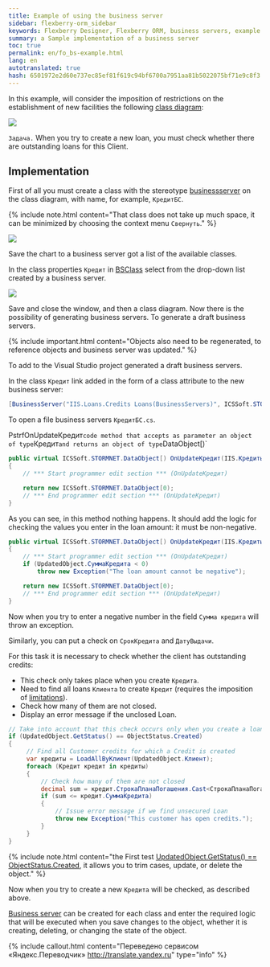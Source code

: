 ```yaml
---
title: Example of using the business server
sidebar: flexberry-orm_sidebar
keywords: Flexberry Designer, Flexberry ORM, business servers, example
summary: a Sample implementation of a business server
toc: true
permalink: en/fo_bs-example.html
lang: en
autotranslated: true
hash: 6501972e2d60e737ec85ef81f619c94bf6700a7951aa81b5022075bf71e9c8f3
---
```


In this example, will consider the imposition of restrictions on the establishment of new facilities the following [class diagram](fd_class-diagram.html):

![](/images/pages/products/flexberry-orm/business-servers/filter-ex-diagram.png)

`Задача.` When you try to create a new loan, you must check whether there are outstanding loans for this Client.

## Implementation

First of all you must create a class with the stereotype [businessserver](fd_business-servers.html) on the class diagram, with name, for example, `КредитБС`.

{% include note.html content="That class does not take up much space, it can be minimized by choosing the context menu `Свернуть`." %}

![](/images/pages/products/flexberry-orm/business-servers/bs-example.PNG)

Save the chart to a business server got a list of the available classes.

In the class properties `Кредит` in [BSClass](fd_data-classes.html) select from the drop-down list created by a business server.

![](/images/pages/products/flexberry-orm/business-servers/bs-example1.PNG)

Save and close the window, and then a class diagram. Now there is the possibility of generating business servers. To generate a draft business servers.

{% include important.html content="Objects also need to be regenerated, to reference objects and business server was updated." %}

To add to the Visual Studio project generated a draft business servers.

In the class `Кредит` link added in the form of a class attribute to the new business server:

``` csharp
[BusinessServer("IIS.Loans.Credits Loans(BusinessServers)", ICSSoft.STORMNET.Business.DataServiceObjectEvents.OnAllEvents))
```

To open a file business servers `КредитБС.cs`.

PstrfOnUpdateКредит` code method that accepts as parameter an object of type `Кредит` and returns an object of type `DataObject[)`

``` csharp
public virtual ICSSoft.STORMNET.DataObject[) OnUpdateКредит(IIS.Кредиты.Кредит UpdatedObject)
{
	// *** Start programmer edit section *** (OnUpdateКредит) 

	return new ICSSoft.STORMNET.DataObject[0);
	// *** End programmer edit section *** (OnUpdateКредит) 
}
```

As you can see, in this method nothing happens. It should add the logic for checking the values you enter in the loan amount: it must be non-negative.

``` csharp
public virtual ICSSoft.STORMNET.DataObject[) OnUpdateКредит(IIS.Кредиты.Кредит UpdatedObject)
{
	// *** Start programmer edit section *** (OnUpdateКредит) 
	if (UpdatedObject.СуммаКредита < 0)
		throw new Exception("The loan amount cannot be negative");

	return new ICSSoft.STORMNET.DataObject[0);
	// *** End programmer edit section *** (OnUpdateКредит) 
}
```

Now when you try to enter a negative number in the field `Сумма кредита` will throw an exception.

Similarly, you can put a check on `СрокКредита` and `ДатуВыдачи`.

For this task it is necessary to check whether the client has outstanding credits:

* This check only takes place when you create `Кредита`.
* Need to find all loans `Клиента` to create `Кредит` (requires the imposition of [limitations](fo_limitation.html)).
* Check how many of them are not closed.
* Display an error message if the unclosed Loan.

``` csharp
// Take into account that this check occurs only when you create a loan 
if (UpdatedObject.GetStatus() == ObjectStatus.Created)
{
     // Find all Customer credits for which a Credit is created 
     var кредиты = LoadAllByКлиент(UpdatedObject.Клиент);
     foreach (Кредит кредит in кредиты)
     {
         // Check how many of them are not closed 
         decimal sum = кредит.СтрокаПланаПогашения.Cast<СтрокаПланаПогашения>().Sum(stroke => stroke.Сумма);
         if (sum <= кредит.СуммаКредита)
         {
             // Issue error message if we find unsecured Loan 
             throw new Exception("This customer has open credits.");
         }
     }
}
```

{% include note.html content="the First test [UpdatedObject.GetStatus() == ObjectStatus.Created](fo_object-status.html), it allows you to trim cases, update, or delete the object." %}

Now when you try to create a new `Кредита` will be checked, as described above.

[Business server](fo_business-server.html) can be created for each class and enter the required logic that will be executed when you save changes to the object, whether it is creating, deleting, or changing the state of the object.


{% include callout.html content="Переведено сервисом «Яндекс.Переводчик» <http://translate.yandex.ru>" type="info" %}
